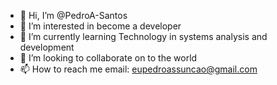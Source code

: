 - 👋 Hi, I’m @PedroA-Santos
- 👀 I’m interested in become a developer
- 🌱 I’m currently learning Technology in systems analysis and development
- 💞️ I’m looking to collaborate on to the world
- 📫 How to reach me email: eupedroassuncao@gmail.com

<!---
PedroA-Santos/PedroA-Santos is a ✨ special ✨ repository because its `README.md` (this file) appears on your GitHub profile.
You can click the Preview link to take a look at your changes.
--->
